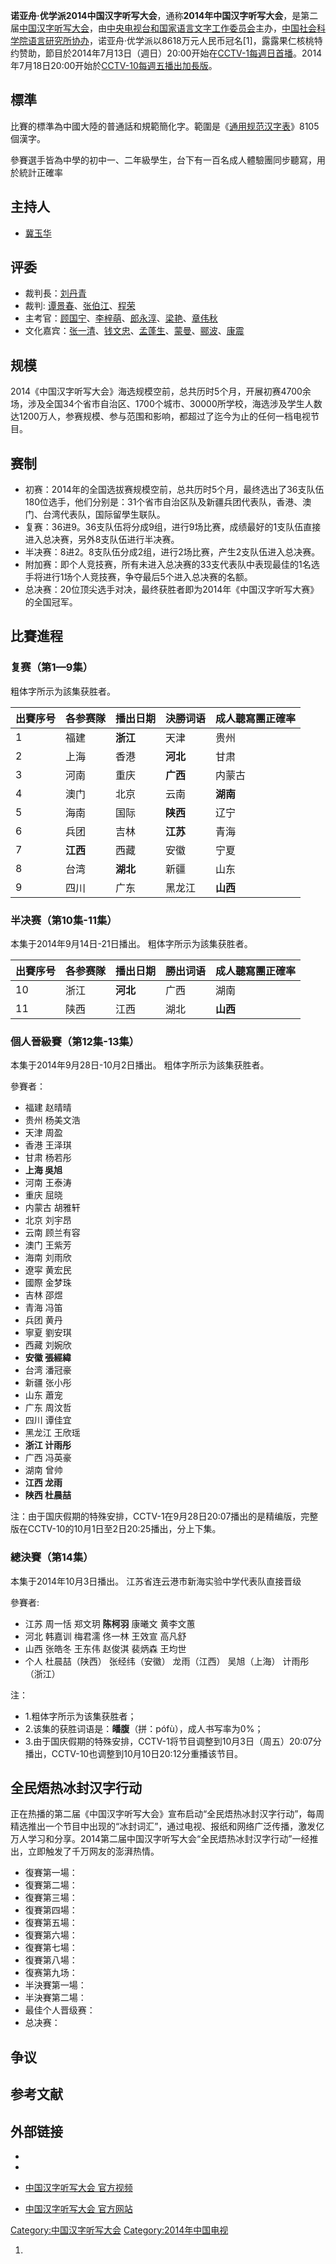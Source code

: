 **诺亚舟·优学派2014中国汉字听写大会**，通称**2014年中国汉字听写大会**，是第二届[中国汉字听写大会](../Page/中国汉字听写大会.md "wikilink")，由[中央电视台和](https://zh.wikipedia.org/wiki/中央电视台 "wikilink")[国家语言文字工作委员会](../Page/国家语言文字工作委员会.md "wikilink")主办，[中国社会科学院语言研究所协办](https://zh.wikipedia.org/wiki/中国社会科学院语言研究所 "wikilink")，诺亚舟·优学派以8618万元人民币冠名\[1\]，露露果仁核桃特约赞助，節目於2014年7月13日（週日）20:00开始在[CCTV-1每週日首播](https://zh.wikipedia.org/wiki/CCTV-1 "wikilink")。2014年7月18日20:00开始於[CCTV-10每週五播出加長版](https://zh.wikipedia.org/wiki/CCTV-10 "wikilink")。

## 標準

比賽的標準為中國大陸的普通話和規範簡化字。範圍是《[通用规范汉字表](../Page/通用规范汉字表.md "wikilink")》8105個漢字。

參賽選手皆為中學的初中一、二年級學生，台下有一百名成人體驗團同步聽寫，用於統計正確率

## 主持人

  - [冀玉华](../Page/冀玉华.md "wikilink")

## 评委

  - 裁判長：[刘丹青](https://zh.wikipedia.org/wiki/刘丹青 "wikilink")
  - 裁判:
    [谭景春](https://zh.wikipedia.org/wiki/谭景春 "wikilink")、[张伯江](https://zh.wikipedia.org/wiki/张伯江 "wikilink")、[程荣](https://zh.wikipedia.org/wiki/程荣 "wikilink")
  - 主考官：[顾国宁](https://zh.wikipedia.org/wiki/顾国宁 "wikilink")、[李梓萌](../Page/李梓萌.md "wikilink")、[郎永淳](../Page/郎永淳.md "wikilink")、[梁艳](https://zh.wikipedia.org/wiki/梁艳 "wikilink")、[章伟秋](../Page/章伟秋.md "wikilink")
  - 文化嘉宾：[张一清](https://zh.wikipedia.org/wiki/张一清 "wikilink")、[钱文忠](https://zh.wikipedia.org/wiki/钱文忠 "wikilink")、[孟蓬生](https://zh.wikipedia.org/wiki/孟蓬生 "wikilink")、[蒙曼](../Page/蒙曼.md "wikilink")、[郦波](https://zh.wikipedia.org/wiki/郦波 "wikilink")、[康震](../Page/康震.md "wikilink")

## 规模

2014《中国汉字听写大会》海选规模空前，总共历时5个月，开展初赛4700余场，涉及全国34个省市自治区、1700个城市、30000所学校，海选涉及学生人数达1200万人，参赛规模、参与范围和影响，都超过了迄今为止的任何一档电视节目。

## 赛制

  - 初赛：2014年的全国选拔赛规模空前，总共历时5个月，最终选出了36支队伍180位选手，他们分别是：31个省市自治区队及新疆兵团代表队，香港、澳门、台湾代表队，国际留學生联队。
  - 复赛：36进9。36支队伍将分成9组，进行9场比赛，成绩最好的1支队伍直接进入总决赛，另外8支队伍进行半决赛。
  - 半决赛：8进2。8支队伍分成2组，进行2场比赛，产生2支队伍进入总决赛。
  - 附加赛：即个人竞技赛，所有未进入总决赛的33支代表队中表现最佳的1名选手将进行1场个人竞技赛，争夺最后5个进入总决赛的名额。
  - 总决赛：20位顶尖选手对决，最终获胜者即为2014年《中国汉字听写大赛》的全国冠军。

## 比賽進程

### 复赛（第1—9集）

粗体字所示为該集获胜者。

| 出賽序号 | 各参赛隊   | 播出日期   | 決勝词语   | 成人聽寫團正確率 |
| ---- | ------ | ------ | ------ | -------- |
| 1    | 福建     | **浙江** | 天津     | 贵州       |
| 2    | 上海     | 香港     | **河北** | 甘肃       |
| 3    | 河南     | 重庆     | **广西** | 内蒙古      |
| 4    | 澳门     | 北京     | 云南     | **湖南**   |
| 5    | 海南     | 国际     | **陕西** | 辽宁       |
| 6    | 兵团     | 吉林     | **江苏** | 青海       |
| 7    | **江西** | 西藏     | 安徽     | 宁夏       |
| 8    | 台湾     | **湖北** | 新疆     | 山东       |
| 9    | 四川     | 广东     | 黑龙江    | **山西**   |

### 半决赛（第10集-11集）

本集于2014年9月14日-21日播出。 粗体字所示为該集获胜者。

| 出賽序号 | 各参赛隊 | 播出日期   | 勝出词语 | 成人聽寫團正確率 |
| ---- | ---- | ------ | ---- | -------- |
| 10   | 浙江   | **河北** | 广西   | 湖南       |
| 11   | 陕西   | 江西     | 湖北   | **山西**   |

### 個人晉級賽（第12集-13集）

本集于2014年9月28日-10月2日播出。 粗体字所示为該集获胜者。

參賽者：

  - 福建 赵晴晴
  - 贵州 杨美文浩
  - 天津 周盈
  - 香港 王泽琪
  - 甘肃 杨若彤
  - **上海 吳旭**
  - 河南 王泰涛
  - 重庆 屈晓
  - 内蒙古 胡雅轩
  - 北京 刘宇昂
  - 云南 顾兰有容
  - 澳门 王紫芳
  - 海南 刘雨欣
  - 遼寜 黄宏民
  - 國際 金梦珠
  - 吉林 邵煜
  - 青海 冯笛
  - 兵团 黄丹
  - 寧夏 劉安琪
  - 西藏 刘婉欣
  - **安徽 張經緯**
  - 台湾 潘冠豪
  - 新疆 张小彤
  - 山东 蕭宠
  - 广东 周汶哲
  - 四川 谭佳宜
  - 黑龙江 王欣瑶
  - **浙江 计雨彤**
  - 广西 冯英豪
  - 湖南 曾帅
  - **江西 龙雨**
  - **陕西 杜晨喆**

注：由于国庆假期的特殊安排，CCTV-1在9月28日20:07播出的是精编版，完整版在CCTV-10的10月1日至2日20:25播出，分上下集。

### 總決賽（第14集）

本集于2014年10月3日播出。 江苏省连云港市新海实验中学代表队直接晋级

參賽者:

  - 江苏 周一恬 郑文玥 **陈柯羽** 康曦文 黄李文蕙
  - 河北 韩嘉训 梅君濡 佟一林 王效宣 高凡舒
  - 山西 张皓冬 王东伟 赵俊淇 裴炳森 王均世
  - 个人 杜晨喆（陕西） 张经纬（安徽） 龙雨（江西） 吴旭（上海） 计雨彤（浙江）

注：

  - 1.粗体字所示为该集获胜者；
  - 2.该集的获胜词语是：**皤腹**（拼：pófù），成人书写率为0%；
  - 3.由于国庆假期的特殊安排，CCTV-1将节目调整到10月3日（周五）20:07分播出，CCTV-10也调整到10月10日20:12分重播该节目。

## 全民焐热冰封汉字行动

正在热播的第二届《中国汉字听写大会》宣布启动“全民焐热冰封汉字行动”，每周精选推出一个节目中出现的“冰封词汇”，通过电视、报纸和网络广泛传播，激发亿万人学习和分享。2014第二届中国汉字听写大会“全民焐热冰封汉字行动”一经推出，立即触发了千万网友的澎湃热情。

  - 復賽第一場：<big></big>
  - 復賽第二場：<big></big>
  - 復賽第三場：<big></big>
  - 復賽第四場：<big></big>
  - 復賽第五場：<big></big>
  - 復賽第六場：<big></big>
  - 復賽第七場：<big></big>
  - 復賽第八場：<big></big>
  - 復赛第九场：<big></big>
  - 半決賽第一場：<big></big>
  - 半決賽第二場：<big></big>
  - 最佳个人晋级赛：<big></big>
  - 总决赛：<big></big>

## 争议

## 参考文献

## 外部链接

  -
  -
  - [中国汉字听写大会
    官方视频](http://kejiao.cntv.cn/2014/07/11/VIDA1405049956989157.shtml)

  - [中国汉字听写大会 官方网站](http://tingxie.cntv.cn/)

[Category:中国汉字听写大会](https://zh.wikipedia.org/wiki/Category:中国汉字听写大会 "wikilink")
[Category:2014年中国电视](https://zh.wikipedia.org/wiki/Category:2014年中国电视 "wikilink")

1.